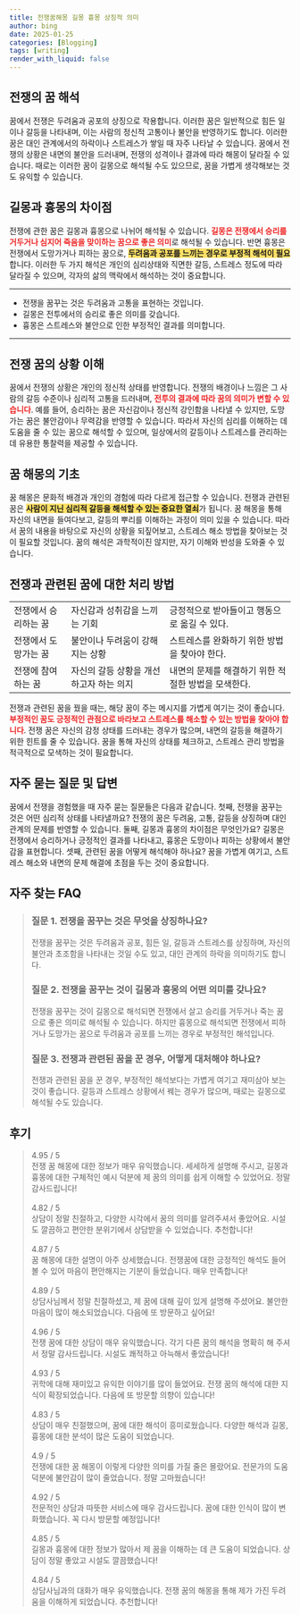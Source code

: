 ```yaml
---
title: 전쟁꿈해몽 길몽 흉몽 상징적 의미
author: bing
date: 2025-01-25
categories: [Blogging]
tags: [writing]
render_with_liquid: false
---
```



<h2 id='전쟁의 꿈 해석'>전쟁의 꿈 해석</h2>

<p>꿈에서 전쟁은 두려움과 공포의 상징으로 작용합니다. 이러한 꿈은 일반적으로 힘든 일이나 갈등을 나타내며, 이는 사람의 정신적 고통이나 불안을 반영하기도 합니다. 이러한 꿈은 대인 관계에서의 하락이나 스트레스가 쌓일 때 자주 나타날 수 있습니다. 꿈에서 전쟁의 상황은 내면의 불안을 드러내며, 전쟁의 성격이나 결과에 따라 해몽이 달라질 수 있습니다. 때로는 이러한 꿈이 길몽으로 해석될 수도 있으므로, 꿈을 가볍게 생각해보는 것도 유익할 수 있습니다.</p>

<h2 id='길몽과 흉몽의 차이점'>길몽과 흉몽의 차이점</h2>

<p>전쟁에 관한 꿈은 길몽과 흉몽으로 나뉘어 해석될 수 있습니다. <b><span style="color: #ee2323;">길몽은 전쟁에서 승리를 거두거나 심지어 죽음을 맞이하는 꿈으로 좋은 의미</span></b>로 해석될 수 있습니다. 반면 흉몽은 전쟁에서 도망가거나 피하는 꿈으로, <b><span style="background-color: #ffe066;">두려움과 공포를 느끼는 경우로 부정적 해석이 필요</span></b>합니다. 이러한 두 가지 해석은 개인의 심리상태와 직면한 갈등, 스트레스 정도에 따라 달라질 수 있으며, 각자의 삶의 맥락에서 해석하는 것이 중요합니다.</p>

<hr />

<ul>
    <li>전쟁을 꿈꾸는 것은 두려움과 고통을 표현하는 것입니다.</li>
    <li>길몽은 전투에서의 승리로 좋은 의미를 갖습니다.</li>
    <li>흉몽은 스트레스와 불안으로 인한 부정적인 결과를 의미합니다.</li>
</ul>

<hr />

<h2 id='전쟁 꿈의 상황 이해'>전쟁 꿈의 상황 이해</h2>

<p>꿈에서 전쟁의 상황은 개인의 정신적 상태를 반영합니다. 전쟁의 배경이나 느낌은 그 사람의 갈등 수준이나 심리적 고통을 드러내며, <b><span style="color: #ee2323;">전투의 결과에 따라 꿈의 의미가 변할 수 있습니다</span></b>. 예를 들어, 승리하는 꿈은 자신감이나 정신적 강인함을 나타낼 수 있지만, 도망가는 꿈은 불안감이나 무력감을 반영할 수 있습니다. 따라서 자신의 심리를 이해하는 데 도움을 줄 수 있는 꿈으로 해석할 수 있으며, 일상에서의 갈등이나 스트레스를 관리하는 데 유용한 통찰력을 제공할 수 있습니다.</p>

<h2 id='꿈 해몽의 기초'>꿈 해몽의 기초</h2>

<p>꿈 해몽은 문화적 배경과 개인의 경험에 따라 다르게 접근할 수 있습니다. 전쟁과 관련된 꿈은 <b><span style="background-color: #ffe066;">사람이 지닌 심리적 갈등을 해석할 수 있는 중요한 열쇠</span></b>가 됩니다. 꿈 해몽을 통해 자신의 내면을 들여다보고, 갈등의 뿌리를 이해하는 과정이 의미 있을 수 있습니다. 따라서 꿈의 내용을 바탕으로 자신의 상황을 되짚어보고, 스트레스 해소 방법을 찾아보는 것이 필요할 것입니다. 꿈의 해석은 과학적이진 않지만, 자기 이해와 반성을 도와줄 수 있습니다.</p>

<h2 id='전쟁과 관련된 꿈에 대한 처리 방법'>전쟁과 관련된 꿈에 대한 처리 방법</h2>

<table>
    <tr>
        <td>전쟁에서 승리하는 꿈</td>
        <td>자신감과 성취감을 느끼는 기회</td>
        <td>긍정적으로 받아들이고 행동으로 옮길 수 있다.</td>
    </tr>
    <tr>
        <td>전쟁에서 도망가는 꿈</td>
        <td>불안이나 두려움이 강해지는 상황</td>
        <td>스트레스를 완화하기 위한 방법을 찾아야 한다.</td>
    </tr>
    <tr>
        <td>전쟁에 참여하는 꿈</td>
        <td>자신의 갈등 상황을 개선하고자 하는 의지</td>
        <td>내면의 문제를 해결하기 위한 적절한 방법을 모색한다.</td>
    </tr>
</table>

<p>전쟁과 관련된 꿈을 꿨을 때는, 해당 꿈이 주는 메시지를 가볍게 여기는 것이 좋습니다. <b><span style="color: #ee2323;">부정적인 꿈도 긍정적인 관점으로 바라보고 스트레스를 해소할 수 있는 방법을 찾아야 합니다</span></b>. 전쟁 꿈은 자신의 감정 상태를 드러내는 경우가 많으며, 내면의 갈등을 해결하기 위한 힌트를 줄 수 있습니다. 꿈을 통해 자신의 상태를 체크하고, 스트레스 관리 방법을 적극적으로 모색하는 것이 필요합니다.</p>

<h2 id='자주 묻는 질문 및 답변'>자주 묻는 질문 및 답변</h2>

<p>꿈에서 전쟁을 경험했을 때 자주 묻는 질문들은 다음과 같습니다. 첫째, 전쟁을 꿈꾸는 것은 어떤 심리적 상태를 나타낼까요? 전쟁의 꿈은 두려움, 고통, 갈등을 상징하며 대인 관계의 문제를 반영할 수 있습니다. 둘째, 길몽과 흉몽의 차이점은 무엇인가요? 길몽은 전쟁에서 승리하거나 긍정적인 결과를 나타내고, 흉몽은 도망이나 피하는 상황에서 불안감을 표현합니다. 셋째, 관련된 꿈을 어떻게 해석해야 하나요? 꿈을 가볍게 여기고, 스트레스 해소와 내면의 문제 해결에 초점을 두는 것이 중요합니다.</p>


<h2 id='자주_찾는_FAQ'>자주 찾는 FAQ</h2>
<div itemscope="" itemtype="https://schema.org/FAQPage"> 
<blockquote> 
<div itemscope="" itemprop="mainEntity" itemtype="https://schema.org/Question"> 
<h3 itemprop="name">질문 1. 전쟁을 꿈꾸는 것은 무엇을 상징하나요?</h3> 
<div itemscope="" itemprop="acceptedAnswer" itemtype="https://schema.org/Answer"> 
<span itemprop="text"> 
<p>전쟁을 꿈꾸는 것은 두려움과 공포, 힘든 일, 갈등과 스트레스를 상징하며, 자신의 불안과 초조함을 나타내는 것일 수도 있고, 대인 관계의 하락을 의미하기도 합니다.</p> 
</span> 
</div> 
</div> 

<div itemscope="" itemprop="mainEntity" itemtype="https://schema.org/Question"> 
<h3 itemprop="name">질문 2. 전쟁을 꿈꾸는 것이 길몽과 흉몽의 어떤 의미를 갖나요?</h3> 
<div itemscope="" itemprop="acceptedAnswer" itemtype="https://schema.org/Answer"> 
<span itemprop="text"> 
<p>전쟁을 꿈꾸는 것이 길몽으로 해석되면 전쟁에서 살고 승리를 거두거나 죽는 꿈으로 좋은 의미로 해석될 수 있습니다. 하지만 흉몽으로 해석되면 전쟁에서 피하거나 도망가는 꿈으로 두려움과 공포를 느끼는 경우로 부정적인 해석입니다.</p> 
</span> 
</div> 
</div> 

<div itemscope="" itemprop="mainEntity" itemtype="https://schema.org/Question"> 
<h3 itemprop="name">질문 3. 전쟁과 관련된 꿈을 꾼 경우, 어떻게 대처해야 하나요?</h3> 
<div itemscope="" itemprop="acceptedAnswer" itemtype="https://schema.org/Answer"> 
<span itemprop="text"> 
<p>전쟁과 관련된 꿈을 꾼 경우, 부정적인 해석보다는 가볍게 여기고 재미삼아 보는 것이 좋습니다. 갈등과 스트레스 상황에서 꿰는 경우가 많으며, 때로는 길몽으로 해석될 수도 있습니다.</p> 
</span> 
</div> 
</div> 
</blockquote> 
</div>
<h2 id='후기'>후기</h2>
<div itemscope itemtype="https://schema.org/Product">
  <blockquote>
  <div itemprop="review" itemscope itemtype="https://schema.org/Review">
      <div itemprop="reviewRating" itemscope itemtype="https://schema.org/Rating"> <span itemprop="ratingValue">4.95</span> / <span itemprop="bestRating">5</span> </div>
      <span itemprop="reviewBody">전쟁 꿈 해몽에 대한 정보가 매우 유익했습니다. 세세하게 설명해 주시고, 길몽과 흉몽에 대한 구체적인 예시 덕분에 제 꿈의 의미를 쉽게 이해할 수 있었어요. 정말 감사드립니다!</span>
  </div>
  <br>
  <div itemprop="review" itemscope itemtype="https://schema.org/Review">
      <div itemprop="reviewRating" itemscope itemtype="https://schema.org/Rating"> <span itemprop="ratingValue">4.82</span> / <span itemprop="bestRating">5</span> </div>
      <span itemprop="reviewBody">상담이 정말 친절하고, 다양한 시각에서 꿈의 의미를 알려주셔서 좋았어요. 시설도 깔끔하고 편안한 분위기에서 상담받을 수 있었습니다. 추천합니다!</span>
  </div>
  <br>
  <div itemprop="review" itemscope itemtype="https://schema.org/Review">
      <div itemprop="reviewRating" itemscope itemtype="https://schema.org/Rating"> <span itemprop="ratingValue">4.87</span> / <span itemprop="bestRating">5</span> </div>
      <span itemprop="reviewBody">꿈 해몽에 대한 설명이 아주 상세했습니다. 전쟁꿈에 대한 긍정적인 해석도 들어볼 수 있어 마음이 편안해지는 기분이 들었습니다. 매우 만족합니다!</span>
  </div>
  <br>
  <div itemprop="review" itemscope itemtype="https://schema.org/Review">
      <div itemprop="reviewRating" itemscope itemtype="https://schema.org/Rating"> <span itemprop="ratingValue">4.89</span> / <span itemprop="bestRating">5</span> </div>
      <span itemprop="reviewBody">상담사님께서 정말 친절하셨고, 제 꿈에 대해 깊이 있게 설명해 주셨어요. 불안한 마음이 많이 해소되었습니다. 다음에 또 방문하고 싶어요!</span>
  </div>
  <br>
  <div itemprop="review" itemscope itemtype="https://schema.org/Review">
      <div itemprop="reviewRating" itemscope itemtype="https://schema.org/Rating"> <span itemprop="ratingValue">4.96</span> / <span itemprop="bestRating">5</span> </div>
      <span itemprop="reviewBody">전쟁 꿈에 대한 상담이 매우 유익했습니다. 각기 다른 꿈의 해석을 명확히 해 주셔서 정말 감사드립니다. 시설도 쾌적하고 아늑해서 좋았습니다!</span>
  </div>
  <br>
  <div itemprop="review" itemscope itemtype="https://schema.org/Review">
      <div itemprop="reviewRating" itemscope itemtype="https://schema.org/Rating"> <span itemprop="ratingValue">4.93</span> / <span itemprop="bestRating">5</span> </div>
      <span itemprop="reviewBody">귀학에 대해 재미있고 유익한 이야기를 많이 들었어요. 전쟁 꿈의 해석에 대한 지식이 확장되었습니다. 다음에 또 방문할 의향이 있습니다!</span>
  </div>
  <br>
  <div itemprop="review" itemscope itemtype="https://schema.org/Review">
      <div itemprop="reviewRating" itemscope itemtype="https://schema.org/Rating"> <span itemprop="ratingValue">4.83</span> / <span itemprop="bestRating">5</span> </div>
      <span itemprop="reviewBody">상담이 매우 친절했으며, 꿈에 대한 해석이 흥미로웠습니다. 다양한 해석과 길몽, 흉몽에 대한 분석이 많은 도움이 되었습니다.</span>
  </div>
  <br>
  <div itemprop="review" itemscope itemtype="https://schema.org/Review">
      <div itemprop="reviewRating" itemscope itemtype="https://schema.org/Rating"> <span itemprop="ratingValue">4.9</span> / <span itemprop="bestRating">5</span> </div>
      <span itemprop="reviewBody">전쟁에 대한 꿈 해몽이 이렇게 다양한 의미를 가질 줄은 몰랐어요. 전문가의 도움 덕분에 불안감이 많이 줄었습니다. 정말 고마웠습니다!</span>
  </div>
  <br>
  <div itemprop="review" itemscope itemtype="https://schema.org/Review">
      <div itemprop="reviewRating" itemscope itemtype="https://schema.org/Rating"> <span itemprop="ratingValue">4.92</span> / <span itemprop="bestRating">5</span> </div>
      <span itemprop="reviewBody">전문적인 상담과 따뜻한 서비스에 매우 감사드립니다. 꿈에 대한 인식이 많이 변화했습니다. 꼭 다시 방문할 예정입니다!</span>
  </div>
  <br>
  <div itemprop="review" itemscope itemtype="https://schema.org/Review">
      <div itemprop="reviewRating" itemscope itemtype="https://schema.org/Rating"> <span itemprop="ratingValue">4.85</span> / <span itemprop="bestRating">5</span> </div>
      <span itemprop="reviewBody">길몽과 흉몽에 대한 정보가 많아서 제 꿈을 이해하는 데 큰 도움이 되었습니다. 상담이 정말 좋았고 시설도 깔끔했습니다!</span>
  </div>
  <br>
  <div itemprop="review" itemscope itemtype="https://schema.org/Review">
      <div itemprop="reviewRating" itemscope itemtype="https://schema.org/Rating"> <span itemprop="ratingValue">4.84</span> / <span itemprop="bestRating">5</span> </div>
      <span itemprop="reviewBody">상담사님과의 대화가 매우 유익했습니다. 전쟁 꿈의 해몽을 통해 제가 가진 두려움을 이해하게 되었습니다. 추천합니다!</span>
  </div>
  </blockquote>
</div>
